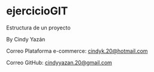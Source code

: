 # ejercicioGIT 
Estructura de un proyecto

By Cindy Yazán

Correo Plataforma e-commerce: cindyk.20@hotmail.com

Correo GitHub: cindyyazan.20@gmail.com
